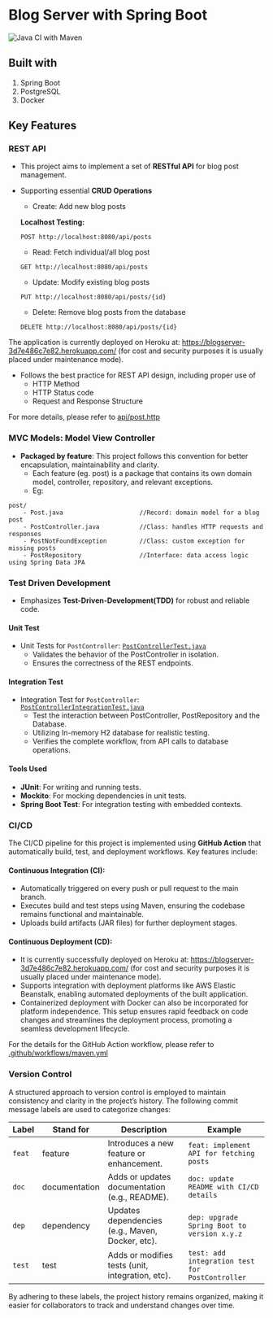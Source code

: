 # Blog Server with Spring Boot 

![Java CI with Maven](https://github.com/MarkMa512/blog-server/actions/workflows/maven.yml/badge.svg)

## Built with
1. Spring Boot
2. PostgreSQL
3. Docker

## Key Features

### REST API
- This project aims to implement a set of **RESTful API** for blog post management. 
- Supporting essential **CRUD Operations**
  - Create: Add new blog posts
  
  **Localhost Testing:** 
  ```
  POST http://localhost:8080/api/posts
  ```
  - Read: Fetch individual/all blog post
  ```
  GET http://localhost:8080/api/posts
  ```
  - Update: Modify existing blog posts
  ```
  PUT http://localhost:8080/api/posts/{id}
  ```
  - Delete: Remove blog posts from the database
  ```
  DELETE http://localhost:8080/api/posts/{id}
  ```

The application is currently deployed on Heroku at: https://blogserver-3d7e486c7e82.herokuapp.com/
(for cost and security purposes it is usually placed under maintenance mode).

- Follows the best practice for REST API design, including proper use of 
  - HTTP Method
  - HTTP Status code
  - Request and Response Structure

For more details, please refer to [api/post.http](api/post.http)

### MVC Models: Model View Controller
- **Packaged by feature**: This project follows this convention for better encapsulation, 
maintainability and clarity. 
  - Each feature (eg. post) is a package that contains its own domain model, controller, repository, and relevant
  exceptions. 
  - Eg: 

```
post/
    - Post.java                     //Record: domain model for a blog post  
    - PostController.java           //Class: handles HTTP requests and responses
    - PostNotFoundException         //Class: custom exception for missing posts
    - PostRepository                //Interface: data access logic using Spring Data JPA
```

### Test Driven Development
- Emphasizes **Test-Driven-Development(TDD)** for robust and reliable code.

#### Unit Test
- Unit Tests for `PostController`: [`PostControllerTest.java`](src/test/java/com/ningzhi/blog_server/post/PostControllerTest.java)
    - Validates the behavior of the PostController in isolation.
    - Ensures the correctness of the REST endpoints.
#### Integration Test
- Integration Test for `PostController`: [`PostControllerIntegrationTest.java`](src/test/java/com/ningzhi/blog_server/post/PostControllerIntegrationTest.java)
  - Test the interaction between PostController, PostRepository and the Database. 
  - Utilizing In-memory H2 database for realistic testing. 
  - Verifies the complete workflow, from API calls to database operations.

#### Tools Used
- **JUnit**: For writing and running tests.
- **Mockito**: For mocking dependencies in unit tests.
- **Spring Boot Test**: For integration testing with embedded contexts.

### CI/CD 
The CI/CD pipeline for this project is implemented using **GitHub Action** that automatically build, test, and 
deployment workflows. Key features include:

#### Continuous Integration (CI):
- Automatically triggered on every push or pull request to the main branch.
- Executes build and test steps using Maven, ensuring the codebase remains functional and maintainable.
- Uploads build artifacts (JAR files) for further deployment stages.

#### Continuous Deployment (CD): 
- It is currently successfully deployed on Heroku at: https://blogserver-3d7e486c7e82.herokuapp.com/ 
(for cost and security purposes it is usually placed under maintenance mode). 
- Supports integration with deployment platforms like AWS Elastic Beanstalk, enabling automated deployments of the 
built application.
- Containerized deployment with Docker can also be incorporated for platform independence.
This setup ensures rapid feedback on code changes and streamlines the deployment process, promoting a seamless 
development lifecycle.

For the details for the GitHub Action workflow, please refer to [.github/workflows/maven.yml](.github/workflows/maven.yml)

### Version Control
A structured approach to version control is employed to maintain consistency and clarity in the project’s history. 
The following commit message labels are used to categorize changes:

| Label  | Stand for     | Description                                      | Example                                         | 
|--------|---------------|--------------------------------------------------|-------------------------------------------------|
| `feat` | feature       | Introduces a new feature or enhancement.         | `feat: implement API for fetching posts`        |
| `doc`  | documentation | Adds or updates documentation (e.g., README).    | `doc: update README with CI/CD details`         | 
| `dep`  | dependency    | Updates dependencies (e.g., Maven, Docker, etc). | `dep: upgrade Spring Boot to version x.y.z`     | 
| `test` | test          | Adds or modifies tests (unit, integration, etc). | `test: add integration test for PostController` |

By adhering to these labels, the project history remains organized, making it easier for collaborators to track and 
understand changes over time.